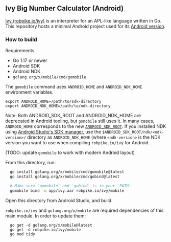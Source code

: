 ## Ivy Big Number Calculator (Android)

[Ivy (robpike.io/ivy)](https://robpike.io/ivy) is an interpreter for an APL-like language written in Go.
This repository hosts a minimal Android project used for its [Android version](https://play.google.com/store/apps/details?id=org.golang.ivy&hl=en_US&gl=US).

### How to build

Requirements
  - Go 1.17 or newer
  - Android SDK
  - Android NDK
  - `golang.org/x/mobile/cmd/gomobile`

The `gomobile` command uses `ANDROID_HOME` and `ANDROID_NDK_HOME` environment variables.
```
export ANDROID_HOME=/path/to/sdk-directory
export ANDROID_NDK_HOME=/path/to/ndk-directory
```

Note: Both ANDROID_SDK_ROOT and ANDROID_NDK_HOME are deprecated in Android tooling, but `gomobile` still uses it. In many cases, `ANDROID_HOME` corresponds to the new [`ANDROID_SDK_ROOT`](https://developer.android.com/studio/command-line/variables). If you installed NDK using [Android Studio's SDK manager](https://developer.android.com/studio/projects/install-ndk#default-version), use the `$ANDROID_SDK_ROOT/ndk/<ndk-version>/` directory as `ANDROID_NDK_HOME` (where `<ndk-version>` is the NDK version you want to use when compiling `robpike.io/ivy` for Android.

(TODO: update `gomobile` to work with modern Android layout)

From this directory, run:

```sh
  go install golang.org/x/mobile/cmd/gomobile@latest
  go install golang.org/x/mobile/cmd/gobind@latest

  # Make sure `gomobile` and `gobind` is in your `PATH`.
  gomobile bind -o app/ivy.aar robpike.io/ivy/mobile
```

Open this directory from Android Studio, and build.

`robpike.io/ivy` and `golang.org/x/mobile` are required dependencies of this main module. In order to update them:

```
  go get -d golang.org/x/mobile@latest
  go get -d robpike.io/ivy/mobile
  go mod tidy
```
